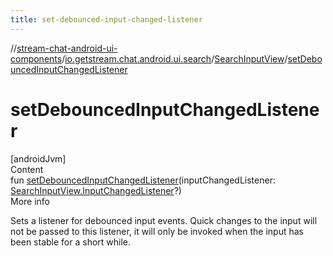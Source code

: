 ```yaml
---
title: set-debounced-input-changed-listener
---
```

//[stream-chat-android-ui-components](../../../index.md)/[io.getstream.chat.android.ui.search](../index.md)/[SearchInputView](index.md)/[setDebouncedInputChangedListener](setDebouncedInputChangedListener.md)



# setDebouncedInputChangedListener  
[androidJvm]  
Content  
fun [setDebouncedInputChangedListener](setDebouncedInputChangedListener.md)(inputChangedListener: [SearchInputView.InputChangedListener](InputChangedListener/index.md)?)  
More info  


Sets a listener for debounced input events. Quick changes to the input will not be passed to this listener, it will only be invoked when the input has been stable for a short while.

  



